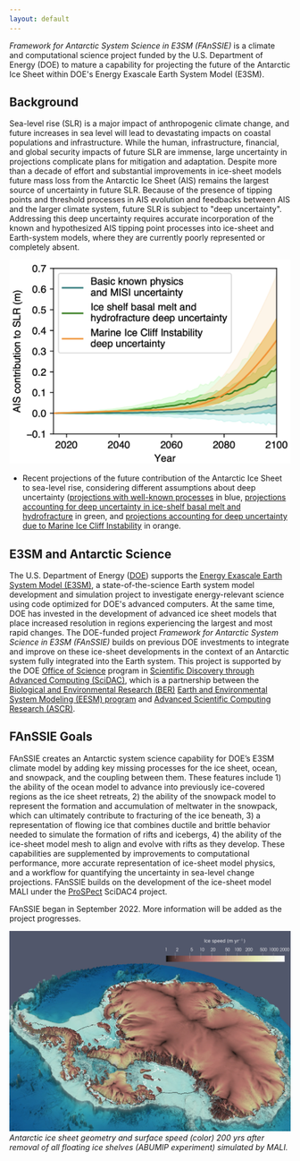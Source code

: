 ```yaml
---
layout: default
---
```


*Framework for Antarctic System Science in E3SM (FAnSSIE)* is a climate and computational science project funded by the U.S. Department of Energy (DOE) to mature a capability for projecting the future of the Antarctic Ice Sheet within DOE's Energy Exascale Earth System Model (E3SM).

## Background

Sea-level rise (SLR) is a major impact of anthropogenic climate change, and future increases in sea level will lead to devastating impacts on coastal populations and infrastructure.    While the human, infrastructure, financial, and global security impacts of future SLR are immense, large uncertainty in projections complicate plans for mitigation and adaptation.   Despite more than a decade of effort and substantial improvements in ice-sheet models  future mass loss from the Antarctic Ice Sheet (AIS) remains the largest source of uncertainty in future SLR.   Because of the presence of tipping points and threshold processes in AIS evolution  and feedbacks between AIS and the larger climate system, future SLR is subject to "deep uncertainty".  Addressing this deep uncertainty  requires accurate incorporation of the known and hypothesized AIS tipping point processes into ice-sheet and Earth-system models, where they are currently poorly represented or completely absent.

![AIS deep uncertainty](images/AIS_uncertainty.png)
* Recent projections of the future contribution of the Antarctic Ice Sheet to sea-level rise, considering different assumptions about deep uncertainty ([projections with well-known processes](https://www.nature.com/articles/s41586-021-03302-y) in blue, [projections accounting for deep uncertainty in ice-shelf basal melt and hydrofracture](https://www.nature.com/articles/s41586-021-03302-y) in green, and [projections accounting for deep uncertainty due to Marine Ice Cliff Instability](https://www.nature.com/articles/s41586-021-03427-0) in orange. 

## E3SM and Antarctic Science

The U.S. Department of Energy ([DOE](https://energy.gov/)) supports the [Energy Exascale Earth System Model (E3SM)](https://e3sm.org), a state-of-the-science Earth system model development and simulation project to investigate energy-relevant science using code optimized for DOE's advanced computers.  At the same time, DOE has invested in the development of advanced ice sheet models that place increased resolution in regions experiencing the largest and most rapid changes. The DOE-funded project *Framework for Antarctic System Science in E3SM (FAnSSIE)* builds on previous DOE investments to integrate and improve on these ice-sheet developments in the context of an Antarctic system fully integrated into the Earth system.  This project is supported by the DOE [Office of Science](https://www.energy.gov/science/office-science) program in [Scientific Discovery through Advanced Computing (SciDAC)](https://www.scidac.gov/), which is a partnership between the [Biological and Environmental Research (BER)](https://science.osti.gov/ber) [Earth and Environmental System Modeling (EESM) program](https://science.osti.gov/ber/Research/eessd/Earth-and-Environmental-System-Modeling) and [Advanced Scientific Computing Research (ASCR)](https://www.energy.gov/science/ascr/advanced-scientific-computing-research).

## FAnSSIE Goals

FAnSSIE creates an Antarctic system science capability for DOE’s E3SM climate model by adding key missing processes for the ice sheet, ocean, and snowpack, and the coupling between them.  These features include 1) the ability of the ocean model to advance into previously ice-covered regions as the ice sheet retreats, 2) the ability of the snowpack model to represent the formation and accumulation of meltwater in the snowpack, which can ultimately contribute to fracturing of the ice beneath, 3) a representation of flowing ice that combines ductile and brittle behavior needed to simulate the formation of rifts and icebergs, 4) the ability of the ice-sheet model mesh to align and evolve with rifts as they develop.  These capabilities are supplemented by improvements to computational performance, more accurate representation of ice-sheet model physics, and a workflow for quantifying the uncertainty in sea-level change projections.  FAnSSIE builds on the development of the ice-sheet model MALI under the [ProSPect](https://doe-prospect.github.io/) SciDAC4 project.

FAnSSIE began in September 2022.  More information will be added as the project progresses.

![abumipMali](images/MALI-ABUMIP-200yrs.png)
*Antarctic ice sheet geometry and surface speed (color) 200 yrs after removal of all floating ice shelves (ABUMIP experiment) simulated by MALI.*

